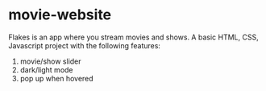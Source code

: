 # movie-website
Flakes is an app where you stream movies and shows. A basic HTML, CSS, Javascript project with the following features:
1. movie/show slider
2. dark/light mode
3. pop up when hovered
